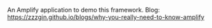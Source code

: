 An Amplify application to demo this framework.
Blog: https://zzzgin.github.io/blogs/why-you-really-need-to-know-amplify